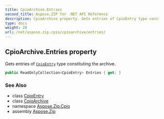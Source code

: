 ```yaml
---
title: CpioArchive.Entries
second_title: Aspose.ZIP for .NET API Reference
description: CpioArchive property. Gets entries of CpioEntry type constituting the archive
type: docs
weight: 20
url: /net/aspose.zip.cpio/cpioarchive/entries/
---
```

## CpioArchive.Entries property

Gets entries of [`CpioEntry`](../../cpioentry/) type constituting the archive.

```csharp
public ReadOnlyCollection<CpioEntry> Entries { get; }
```

### See Also

* class [CpioEntry](../../cpioentry/)
* class [CpioArchive](../)
* namespace [Aspose.Zip.Cpio](../../cpioarchive/)
* assembly [Aspose.Zip](../../../)


